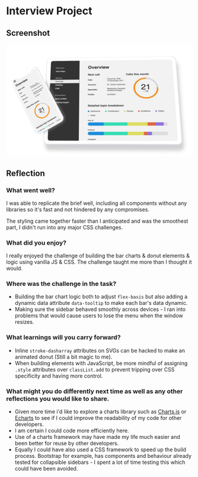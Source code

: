 # Interview Project

## Screenshot

![screenshot](img/screenshot.png)

## Reflection

### What went well?

I was able to replicate the brief well, including all components without any libraries so it's fast and not hindered by any compromises.

The styling came together faster than I anticipated and was the smoothest part, I didn't run into any major CSS challenges.

### What did you enjoy?

I really enjoyed the challenge of building the bar charts & donut elements & logic using vanilla JS & CSS. The challenge taught me more than I thought it would.

### Where was the challenge in the task?

- Building the bar chart logic both to adjust `flex-basis` but also adding a dynamic data attribute `data-tooltip` to make each bar's data dynamic.
- Making sure the sidebar behaved smoothly across devices - I ran into problems that would cause users to lose the menu when the window resizes.

### What learnings will you carry forward?

- Inline `stroke-dasharray` attributes on SVGs can be hacked to make an animated donut (Still a bit magic to me).
- When building elements with JavaScript, be more mindful of assigning `.style` attributes over `classList.add` to prevent tripping over CSS specificity and having more control.

### What might you do differently next time as well as any other reflections you would like to share.

- Given more time i'd like to explore a charts library such as [Charts.js](https://www.chartjs.org/) or [Echarts](https://echarts.apache.org/en/index.html) to see if I could improve the readability of my code for other developers.
- I am certain I could code more efficiently here.
- Use of a charts framework may have made my life much easier and been better for reuse by other developers.
- Equally I could have also used a CSS framework to speed up the build process. Bootstrap for example, has components and behaviour already tested for collapsible sidebars - I spent a lot of time testing this which could have been avoided.
